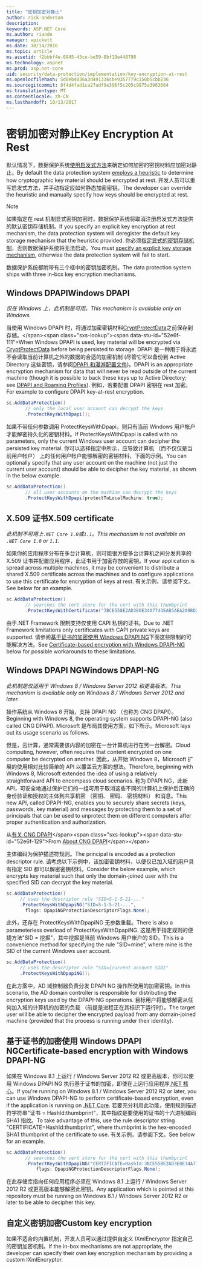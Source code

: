 ```yaml
---
title: "密钥加密对静止"
author: rick-anderson
description: 
keywords: ASP.NET Core
ms.author: riande
manager: wpickett
ms.date: 10/14/2016
ms.topic: article
ms.assetid: f2bbbf4e-0945-43ce-be59-8bf19e448798
ms.technology: aspnet
ms.prod: asp.net-core
uid: security/data-protection/implementation/key-encryption-at-rest
ms.openlocfilehash: 5d0eb4036a3d491336cbe9357779c150b5cbb236
ms.sourcegitcommit: 8f4d4fad1ca27adf9e396f5c205c9875a3963664
ms.translationtype: MT
ms.contentlocale: zh-CN
ms.lasthandoff: 10/13/2017
---
```

# <a name="key-encryption-at-rest"></a><span data-ttu-id="52e6f-103">密钥加密对静止</span><span class="sxs-lookup"><span data-stu-id="52e6f-103">Key Encryption At Rest</span></span>

<a name="data-protection-implementation-key-encryption-at-rest"></a>

<span data-ttu-id="52e6f-104">默认情况下，数据保护系统[使用启发式方法](../configuration/default-settings.md#data-protection-default-settings)来确定如何加密的密钥材料应加密对静止。</span><span class="sxs-lookup"><span data-stu-id="52e6f-104">By default the data protection system [employs a heuristic](../configuration/default-settings.md#data-protection-default-settings) to determine how cryptographic key material should be encrypted at rest.</span></span> <span data-ttu-id="52e6f-105">开发人员可以重写启发式方法，并手动指定应如何静态加密密钥。</span><span class="sxs-lookup"><span data-stu-id="52e6f-105">The developer can override the heuristic and manually specify how keys should be encrypted at rest.</span></span>

> [!NOTE]
> <span data-ttu-id="52e6f-106">如果指定在 rest 机制显式密钥加密时，数据保护系统将取消注册启发式方法提供的默认密钥存储机制。</span><span class="sxs-lookup"><span data-stu-id="52e6f-106">If you specify an explicit key encryption at rest mechanism, the data protection system will deregister the default key storage mechanism that the heuristic provided.</span></span> <span data-ttu-id="52e6f-107">你必须[指定显式的密钥存储机制](key-storage-providers.md#data-protection-implementation-key-storage-providers)，否则数据保护系统将无法启动。</span><span class="sxs-lookup"><span data-stu-id="52e6f-107">You must [specify an explicit key storage mechanism](key-storage-providers.md#data-protection-implementation-key-storage-providers), otherwise the data protection system will fail to start.</span></span>

<a name="data-protection-implementation-key-encryption-at-rest-providers"></a>

<span data-ttu-id="52e6f-108">数据保护系统都附带有三个框中的密钥加密机制。</span><span class="sxs-lookup"><span data-stu-id="52e6f-108">The data protection system ships with three in-box key encryption mechanisms.</span></span>

## <a name="windows-dpapi"></a><span data-ttu-id="52e6f-109">Windows DPAPI</span><span class="sxs-lookup"><span data-stu-id="52e6f-109">Windows DPAPI</span></span>

<span data-ttu-id="52e6f-110">*仅在 Windows 上，此机制是可用。*</span><span class="sxs-lookup"><span data-stu-id="52e6f-110">*This mechanism is available only on Windows.*</span></span>

<span data-ttu-id="52e6f-111">当使用 Windows DPAPI 时，将通过加密密钥材料[CryptProtectData](https://msdn.microsoft.com/library/windows/desktop/aa380261(v=vs.85).aspx)之前保存到存储。</span><span class="sxs-lookup"><span data-stu-id="52e6f-111">When Windows DPAPI is used, key material will be encrypted via [CryptProtectData](https://msdn.microsoft.com/library/windows/desktop/aa380261(v=vs.85).aspx) before being persisted to storage.</span></span> <span data-ttu-id="52e6f-112">DPAPI 是一种用于将永远不会读取当前计算机之外的数据的合适的加密机制 (尽管它可以备份到 Active Directory 这些密钥，请参阅[DPAPI 和漫游配置文件](https://support.microsoft.com/kb/309408/#6))。</span><span class="sxs-lookup"><span data-stu-id="52e6f-112">DPAPI is an appropriate encryption mechanism for data that will never be read outside of the current machine (though it is possible to back these keys up to Active Directory; see [DPAPI and Roaming Profiles](https://support.microsoft.com/kb/309408/#6)).</span></span> <span data-ttu-id="52e6f-113">例如，若要配置 DPAPI 密钥在 rest 加密。</span><span class="sxs-lookup"><span data-stu-id="52e6f-113">For example to configure DPAPI key-at-rest encryption.</span></span>

```csharp
sc.AddDataProtection()
       // only the local user account can decrypt the keys
       .ProtectKeysWithDpapi();
   ```

<span data-ttu-id="52e6f-114">如果不带任何参数调用 ProtectKeysWithDpapi，则只有当前 Windows 用户帐户才能解密持久化的密钥材料。</span><span class="sxs-lookup"><span data-stu-id="52e6f-114">If ProtectKeysWithDpapi is called with no parameters, only the current Windows user account can decipher the persisted key material.</span></span> <span data-ttu-id="52e6f-115">你可以选择指定中所示，应导致计算机 （而不仅仅是当前用户帐户） 上的任何用户帐户能够解密的密钥材料，下面的示例。</span><span class="sxs-lookup"><span data-stu-id="52e6f-115">You can optionally specify that any user account on the machine (not just the current user account) should be able to decipher the key material, as shown in the below example.</span></span>

```csharp
sc.AddDataProtection()
       // all user accounts on the machine can decrypt the keys
       .ProtectKeysWithDpapi(protectToLocalMachine: true);
   ```

## <a name="x509-certificate"></a><span data-ttu-id="52e6f-116">X.509 证书</span><span class="sxs-lookup"><span data-stu-id="52e6f-116">X.509 certificate</span></span>

<span data-ttu-id="52e6f-117">*此机制不可用上`.NET Core 1.0`或`1.1`。*</span><span class="sxs-lookup"><span data-stu-id="52e6f-117">*This mechanism is not available on `.NET Core 1.0` or `1.1`.*</span></span>

<span data-ttu-id="52e6f-118">如果你的应用程序分布在多台计算机，则可能很方便多台计算机之间分发共享的 X.509 证书并配置应用程序，此证书用于加密存放的密钥。</span><span class="sxs-lookup"><span data-stu-id="52e6f-118">If your application is spread across multiple machines, it may be convenient to distribute a shared X.509 certificate across the machines and to configure applications to use this certificate for encryption of keys at rest.</span></span> <span data-ttu-id="52e6f-119">有关示例，请参阅下文。</span><span class="sxs-lookup"><span data-stu-id="52e6f-119">See below for an example.</span></span>

```csharp
sc.AddDataProtection()
       // searches the cert store for the cert with this thumbprint
       .ProtectKeysWithCertificate("3BCE558E2AD3E0E34A7743EAB5AEA2A9BD2575A0");
   ```

<span data-ttu-id="52e6f-120">由于.NET Framework 限制支持仅使用 CAPI 私钥的证书。</span><span class="sxs-lookup"><span data-stu-id="52e6f-120">Due to .NET Framework limitations only certificates with CAPI private keys are supported.</span></span> <span data-ttu-id="52e6f-121">请参阅[基于证书的加密使用 Windows DPAPI NG](#data-protection-implementation-key-encryption-at-rest-dpapi-ng)下面这些限制的可能解决方法。</span><span class="sxs-lookup"><span data-stu-id="52e6f-121">See [Certificate-based encryption with Windows DPAPI-NG](#data-protection-implementation-key-encryption-at-rest-dpapi-ng) below for possible workarounds to these limitations.</span></span>

<a name="data-protection-implementation-key-encryption-at-rest-dpapi-ng"></a>

## <a name="windows-dpapi-ng"></a><span data-ttu-id="52e6f-122">Windows DPAPI NG</span><span class="sxs-lookup"><span data-stu-id="52e6f-122">Windows DPAPI-NG</span></span>

<span data-ttu-id="52e6f-123">*此机制是仅适用于 Windows 8 / Windows Server 2012 和更高版本。*</span><span class="sxs-lookup"><span data-stu-id="52e6f-123">*This mechanism is available only on Windows 8 / Windows Server 2012 and later.*</span></span>

<span data-ttu-id="52e6f-124">操作系统从 Windows 8 开始，支持 DPAPI NG （也称为 CNG DPAPI）。</span><span class="sxs-lookup"><span data-stu-id="52e6f-124">Beginning with Windows 8, the operating system supports DPAPI-NG (also called CNG DPAPI).</span></span> <span data-ttu-id="52e6f-125">Microsoft 是布局其使用方案，如下所示。</span><span class="sxs-lookup"><span data-stu-id="52e6f-125">Microsoft lays out its usage scenario as follows.</span></span>

   <span data-ttu-id="52e6f-126">但是，云计算，通常需要该内容的加密在一台计算机进行在另一台解密。</span><span class="sxs-lookup"><span data-stu-id="52e6f-126">Cloud computing, however, often requires that content encrypted on one computer be decrypted on another.</span></span> <span data-ttu-id="52e6f-127">因此，从开始 Windows 8，Microsoft 扩展的使用相对比较简单的 API 以覆盖云方案的想法。</span><span class="sxs-lookup"><span data-stu-id="52e6f-127">Therefore, beginning with Windows 8, Microsoft extended the idea of using a relatively straightforward API to encompass cloud scenarios.</span></span> <span data-ttu-id="52e6f-128">称为 DPAPI NG，此新 API，可安全地通过保护它们的一组可用于取消这些不同的计算机上保护后正确的身份验证和授权的主体到共享机密 （密钥、 密码、 密钥材料） 和消息。</span><span class="sxs-lookup"><span data-stu-id="52e6f-128">This new API, called DPAPI-NG, enables you to securely share secrets (keys, passwords, key material) and messages by protecting them to a set of principals that can be used to unprotect them on different computers after proper authentication and authorization.</span></span>

   <span data-ttu-id="52e6f-129">从[有关 CNG DPAPI](https://msdn.microsoft.com/library/windows/desktop/hh706794(v=vs.85).aspx)</span><span class="sxs-lookup"><span data-stu-id="52e6f-129">From [About CNG DPAPI](https://msdn.microsoft.com/library/windows/desktop/hh706794(v=vs.85).aspx)</span></span>

<span data-ttu-id="52e6f-130">主体编码为保护描述符规则。</span><span class="sxs-lookup"><span data-stu-id="52e6f-130">The principal is encoded as a protection descriptor rule.</span></span> <span data-ttu-id="52e6f-131">请考虑以下示例中，该加密密钥材料，以便仅已加入域的用户具有指定 SID 都可以解密密钥材料。</span><span class="sxs-lookup"><span data-stu-id="52e6f-131">Consider the below example, which encrypts key material such that only the domain-joined user with the specified SID can decrypt the key material.</span></span>

```csharp
sc.AddDataProtection()
     // uses the descriptor rule "SID=S-1-5-21-..."
     .ProtectKeysWithDpapiNG("SID=S-1-5-21-...",
       flags: DpapiNGProtectionDescriptorFlags.None);
   ```

<span data-ttu-id="52e6f-132">此外，还存在 ProtectKeysWithDpapiNG 无参数重载。</span><span class="sxs-lookup"><span data-stu-id="52e6f-132">There is also a parameterless overload of ProtectKeysWithDpapiNG.</span></span> <span data-ttu-id="52e6f-133">这是用于指定规则的便捷方法"SID = 挖掘"，其中挖掘是当前 Windows 用户帐户的 SID。</span><span class="sxs-lookup"><span data-stu-id="52e6f-133">This is a convenience method for specifying the rule "SID=mine", where mine is the SID of the current Windows user account.</span></span>

```csharp
sc.AddDataProtection()
     // uses the descriptor rule "SID={current account SID}"
     .ProtectKeysWithDpapiNG();
   ```

<span data-ttu-id="52e6f-134">在此方案中，AD 域控制器负责分发 DPAPI NG 操作所使用的加密密钥。</span><span class="sxs-lookup"><span data-stu-id="52e6f-134">In this scenario, the AD domain controller is responsible for distributing the encryption keys used by the DPAPI-NG operations.</span></span> <span data-ttu-id="52e6f-135">目标用户将能够解密从任何加入域的计算机的加密的负载 （前提是进程正在其标识下运行时）。</span><span class="sxs-lookup"><span data-stu-id="52e6f-135">The target user will be able to decipher the encrypted payload from any domain-joined machine (provided that the process is running under their identity).</span></span>

## <a name="certificate-based-encryption-with-windows-dpapi-ng"></a><span data-ttu-id="52e6f-136">基于证书的加密使用 Windows DPAPI NG</span><span class="sxs-lookup"><span data-stu-id="52e6f-136">Certificate-based encryption with Windows DPAPI-NG</span></span>

<span data-ttu-id="52e6f-137">如果在 Windows 8.1 上运行 / Windows Server 2012 R2 或更高版本，你可以使用 Windows DPAPI NG 执行基于证书的加密，即使在上运行应用程序[.NET 核心](https://www.microsoft.com/net/core)。</span><span class="sxs-lookup"><span data-stu-id="52e6f-137">If you're running on Windows 8.1 / Windows Server 2012 R2 or later, you can use Windows DPAPI-NG to perform certificate-based encryption, even if the application is running on [.NET Core](https://www.microsoft.com/net/core).</span></span> <span data-ttu-id="52e6f-138">若要充分利用此功能，使用规则描述符字符串"证书 = HashId:thumbprint"，其中指纹是要使用的证书的十六进制编码 SHA1 指纹。</span><span class="sxs-lookup"><span data-stu-id="52e6f-138">To take advantage of this, use the rule descriptor string "CERTIFICATE=HashId:thumbprint", where thumbprint is the hex-encoded SHA1 thumbprint of the certificate to use.</span></span> <span data-ttu-id="52e6f-139">有关示例，请参阅下文。</span><span class="sxs-lookup"><span data-stu-id="52e6f-139">See below for an example.</span></span>

```csharp
sc.AddDataProtection()
       // searches the cert store for the cert with this thumbprint
       .ProtectKeysWithDpapiNG("CERTIFICATE=HashId:3BCE558E2AD3E0E34A7743EAB5AEA2A9BD2575A0",
           flags: DpapiNGProtectionDescriptorFlags.None);
   ```

<span data-ttu-id="52e6f-140">在此存储库指向任何应用程序必须在 Windows 8.1 上运行 / Windows Server 2012 R2 或更高版本能够解密此密钥。</span><span class="sxs-lookup"><span data-stu-id="52e6f-140">Any application which is pointed at this repository must be running on Windows 8.1 / Windows Server 2012 R2 or later to be able to decipher this key.</span></span>

## <a name="custom-key-encryption"></a><span data-ttu-id="52e6f-141">自定义密钥加密</span><span class="sxs-lookup"><span data-stu-id="52e6f-141">Custom key encryption</span></span>

<span data-ttu-id="52e6f-142">如果不适合的内置机制，开发人员可以通过提供自定义 IXmlEncryptor 指定自己的密钥加密机制。</span><span class="sxs-lookup"><span data-stu-id="52e6f-142">If the in-box mechanisms are not appropriate, the developer can specify their own key encryption mechanism by providing a custom IXmlEncryptor.</span></span>
